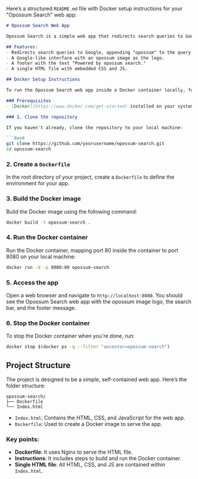 Here’s a structured `README.md` file with Docker setup instructions for your "Opossum Search" web app:

```markdown
# Opossum Search Web App

Opossum Search is a simple web app that redirects search queries to Google with the word "opossum" added to it. The app is visually similar to Google, featuring an opossum image as the logo and a footer stating "Powered by opossum search."

## Features:
- Redirects search queries to Google, appending "opossum" to the query.
- A Google-like interface with an opossum image as the logo.
- A footer with the text "Powered by opossum search."
- A single HTML file with embedded CSS and JS.

## Docker Setup Instructions

To run the Opossum Search web app inside a Docker container locally, follow these steps:

### Prerequisites
- [Docker](https://www.docker.com/get-started) installed on your system.

### 1. Clone the repository

If you haven't already, clone the repository to your local machine:

```bash
git clone https://github.com/yourusername/opossum-search.git
cd opossum-search
```

### 2. Create a `Dockerfile`

In the root directory of your project, create a `Dockerfile` to define the environment for your app.



### 3. Build the Docker image

Build the Docker image using the following command:

```bash
docker build -t opossum-search .
```

### 4. Run the Docker container

Run the Docker container, mapping port 80 inside the container to port 8080 on your local machine:

```bash
docker run -d -p 8080:80 opossum-search
```

### 5. Access the app

Open a web browser and navigate to `http://localhost:8080`. You should see the Opossum Search web app with the opossum image logo, the search bar, and the footer message.

### 6. Stop the Docker container

To stop the Docker container when you're done, run:

```bash
docker stop $(docker ps -q --filter "ancestor=opossum-search")
```

## Project Structure

The project is designed to be a simple, self-contained web app. Here’s the folder structure:

```
opossum-search/
├── Dockerfile
└── Index.html
```

- `Index.html`: Contains the HTML, CSS, and JavaScript for the web app.
- `Dockerfile`: Used to create a Docker image to serve the app.



### Key points:
- **Dockerfile**: It uses Nginx to serve the HTML file.
- **Instructions**: It includes steps to build and run the Docker container.
- **Single HTML file**: All HTML, CSS, and JS are contained within `Index.html`.

